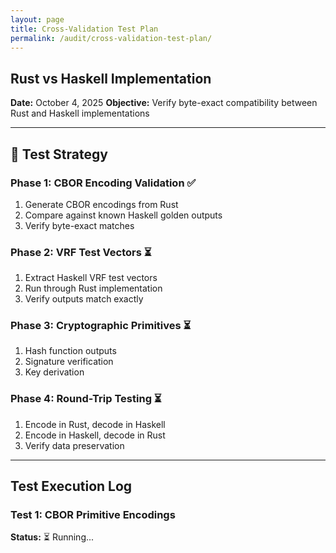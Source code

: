```yaml
---
layout: page
title: Cross-Validation Test Plan
permalink: /audit/cross-validation-test-plan/
---
```




## Rust vs Haskell Implementation

**Date:** October 4, 2025
**Objective:** Verify byte-exact compatibility between Rust and Haskell implementations

---

## 🎯 Test Strategy

### Phase 1: CBOR Encoding Validation ✅

1. Generate CBOR encodings from Rust
2. Compare against known Haskell golden outputs
3. Verify byte-exact matches

### Phase 2: VRF Test Vectors ⏳

1. Extract Haskell VRF test vectors
2. Run through Rust implementation
3. Verify outputs match exactly

### Phase 3: Cryptographic Primitives ⏳

1. Hash function outputs
2. Signature verification
3. Key derivation

### Phase 4: Round-Trip Testing ⏳

1. Encode in Rust, decode in Haskell
2. Encode in Haskell, decode in Rust
3. Verify data preservation

---

## Test Execution Log

### Test 1: CBOR Primitive Encodings

**Status:** ⏳ Running...
